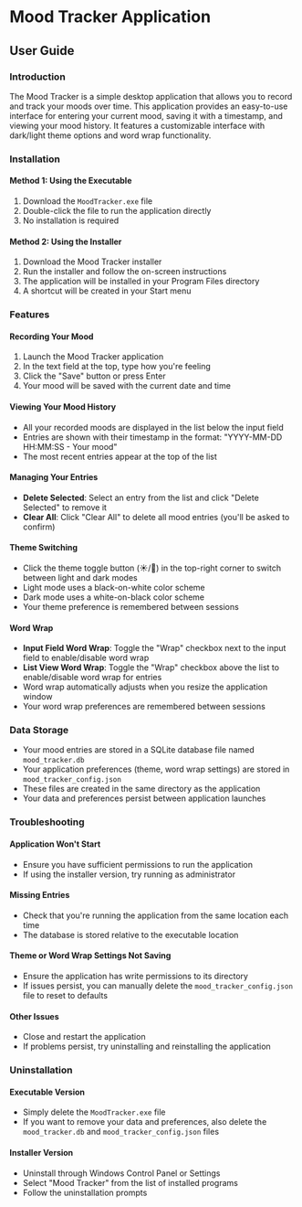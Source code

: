 # Mood Tracker Application
## User Guide

### Introduction
The Mood Tracker is a simple desktop application that allows you to record and track your moods over time. This application provides an easy-to-use interface for entering your current mood, saving it with a timestamp, and viewing your mood history. It features a customizable interface with dark/light theme options and word wrap functionality.

### Installation

#### Method 1: Using the Executable
1. Download the `MoodTracker.exe` file
2. Double-click the file to run the application directly
3. No installation is required

#### Method 2: Using the Installer
1. Download the Mood Tracker installer
2. Run the installer and follow the on-screen instructions
3. The application will be installed in your Program Files directory
4. A shortcut will be created in your Start menu

### Features

#### Recording Your Mood
1. Launch the Mood Tracker application
2. In the text field at the top, type how you're feeling
3. Click the "Save" button or press Enter
4. Your mood will be saved with the current date and time

#### Viewing Your Mood History
- All your recorded moods are displayed in the list below the input field
- Entries are shown with their timestamp in the format: "YYYY-MM-DD HH:MM:SS - Your mood"
- The most recent entries appear at the top of the list

#### Managing Your Entries
- **Delete Selected**: Select an entry from the list and click "Delete Selected" to remove it
- **Clear All**: Click "Clear All" to delete all mood entries (you'll be asked to confirm)

#### Theme Switching
- Click the theme toggle button (☀️/🌙) in the top-right corner to switch between light and dark modes
- Light mode uses a black-on-white color scheme
- Dark mode uses a white-on-black color scheme
- Your theme preference is remembered between sessions

#### Word Wrap
- **Input Field Word Wrap**: Toggle the "Wrap" checkbox next to the input field to enable/disable word wrap
- **List View Word Wrap**: Toggle the "Wrap" checkbox above the list to enable/disable word wrap for entries
- Word wrap automatically adjusts when you resize the application window
- Your word wrap preferences are remembered between sessions

### Data Storage
- Your mood entries are stored in a SQLite database file named `mood_tracker.db`
- Your application preferences (theme, word wrap settings) are stored in `mood_tracker_config.json`
- These files are created in the same directory as the application
- Your data and preferences persist between application launches

### Troubleshooting

#### Application Won't Start
- Ensure you have sufficient permissions to run the application
- If using the installer version, try running as administrator

#### Missing Entries
- Check that you're running the application from the same location each time
- The database is stored relative to the executable location

#### Theme or Word Wrap Settings Not Saving
- Ensure the application has write permissions to its directory
- If issues persist, you can manually delete the `mood_tracker_config.json` file to reset to defaults

#### Other Issues
- Close and restart the application
- If problems persist, try uninstalling and reinstalling the application

### Uninstallation

#### Executable Version
- Simply delete the `MoodTracker.exe` file
- If you want to remove your data and preferences, also delete the `mood_tracker.db` and `mood_tracker_config.json` files

#### Installer Version
- Uninstall through Windows Control Panel or Settings
- Select "Mood Tracker" from the list of installed programs
- Follow the uninstallation prompts
